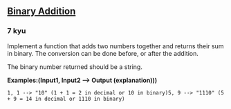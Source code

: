 <h2><a href=https://www.codewars.com/kata/551f37452ff852b7bd000139/train/csharp target="_blank">Binary Addition</a></h2><h3>7 kyu</h3><p>Implement a function that adds two numbers together and returns their sum in binary. The conversion can be done before, or after the addition.</p><p>The binary number returned should be a string.</p><p><strong>Examples:(Input1, Input2 --&gt; Output (explanation)))</strong></p><pre><code>1, 1 --&gt; "10" (1 + 1 = 2 in decimal or 10 in binary)5, 9 --&gt; "1110" (5 + 9 = 14 in decimal or 1110 in binary)</code></pre>